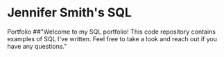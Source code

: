 # Jennifer Smith's SQL
Portfolio
##"Welcome to my SQL portfolio! This code repository contains examples of SQL I've written. Feel free to take a look and reach out if you have any questions." 
